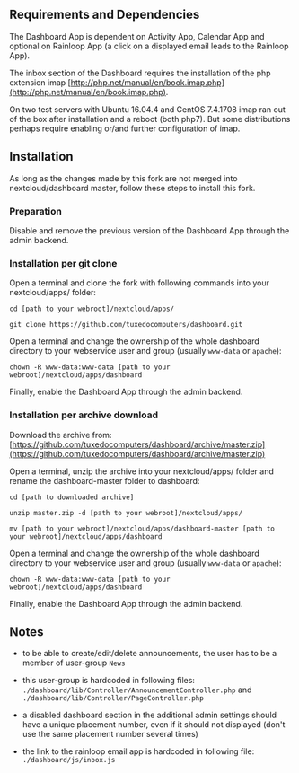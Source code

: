 
## Requirements and Dependencies

The Dashboard App is dependent on Activity App, Calendar App and optional on
Rainloop App (a click on a displayed email leads to the Rainloop App).

The inbox section of the Dashboard requires the installation of the
php extension imap [http://php.net/manual/en/book.imap.php](http://php.net/manual/en/book.imap.php).

On two test servers with Ubuntu 16.04.4 and CentOS 7.4.1708
imap ran out of the box after installation and a reboot (both php7).
But some distributions perhaps require enabling or/and further configuration of
imap.


## Installation

As long as the changes made by this fork are not merged into
nextcloud/dashboard master, follow these steps to install this fork.

### Preparation

Disable and remove the previous version of the Dashboard App through the
admin backend.


### Installation per git clone

Open a terminal and clone the fork with following commands into your
nextcloud/apps/ folder:
```
cd [path to your webroot]/nextcloud/apps/
```
```
git clone https://github.com/tuxedocomputers/dashboard.git
```

Open a terminal and change the ownership of the whole dashboard directory to
your webservice user and group (usually `www-data` or `apache`):
```
chown -R www-data:www-data [path to your webroot]/nextcloud/apps/dashboard
```

Finally, enable the Dashboard App through the admin backend.


### Installation per archive download

Download the archive from:
[https://github.com/tuxedocomputers/dashboard/archive/master.zip](https://github.com/tuxedocomputers/dashboard/archive/master.zip)

Open a terminal, unzip the archive into your nextcloud/apps/ folder and
rename the dashboard-master folder to dashboard: 
```
cd [path to downloaded archive]
```
```
unzip master.zip -d [path to your webroot]/nextcloud/apps/
```
```
mv [path to your webroot]/nextcloud/apps/dashboard-master [path to your webroot]/nextcloud/apps/dashboard
```

Open a terminal and change the ownership of the whole dashboard directory to
your webservice user and group (usually `www-data` or `apache`):
```
chown -R www-data:www-data [path to your webroot]/nextcloud/apps/dashboard
```

Finally, enable the Dashboard App through the admin backend.


## Notes

- to be able to create/edit/delete announcements, the user has to be a member
 of user-group `News`

- this user-group is hardcoded in following files:
 `./dashboard/lib/Controller/AnnouncementController.php`
 and
 `./dashboard/lib/Controller/PageController.php`

- a disabled dashboard section in the additional admin settings should have a
 unique placement number, even if it should not displayed
 (don't use the same placement number several times)

- the link to the rainloop email app is hardcoded in following file:
 `./dashboard/js/inbox.js`
